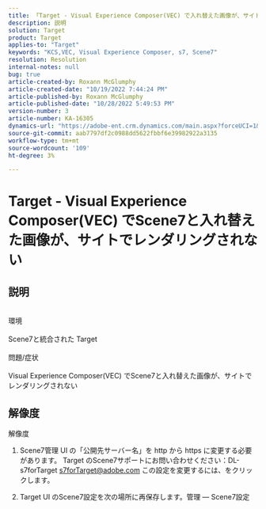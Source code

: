 ```yaml
---
title: 「Target - Visual Experience Composer(VEC) で入れ替えた画像が、サイト上でScene7とレンダリングされない」
description: 説明
solution: Target
product: Target
applies-to: "Target"
keywords: "KCS,VEC, Visual Experience Composer, s7, Scene7"
resolution: Resolution
internal-notes: null
bug: true
article-created-by: Roxann McGlumphy
article-created-date: "10/19/2022 7:44:24 PM"
article-published-by: Roxann McGlumphy
article-published-date: "10/28/2022 5:49:53 PM"
version-number: 3
article-number: KA-16305
dynamics-url: "https://adobe-ent.crm.dynamics.com/main.aspx?forceUCI=1&pagetype=entityrecord&etn=knowledgearticle&id=5e91a36a-e64f-ed11-bba2-00224808679b"
source-git-commit: aab7797df2c0988dd5622fbbf6e39982922a3135
workflow-type: tm+mt
source-wordcount: '109'
ht-degree: 3%

---
```


# Target - Visual Experience Composer(VEC) でScene7と入れ替えた画像が、サイトでレンダリングされない

## 説明

<br>環境<br><br>
Scene7と統合された Target
<br><br>問題/症状<br><br>
Visual Experience Composer(VEC) でScene7と入れ替えた画像が、サイトでレンダリングされない


## 解像度

解像度<br>
1. Scene7管理 UI の「公開先サーバー名」を http から https に変更する必要があります。 Target のScene7サポートにお問い合わせください：DL-s7forTarget [s7forTarget@adobe.com](mailto:s7forTarget@adobe.com) この設定を変更するには、をクリックします。

2. Target UI のScene7設定を次の場所に再保存します。管理 — Scene7設定




